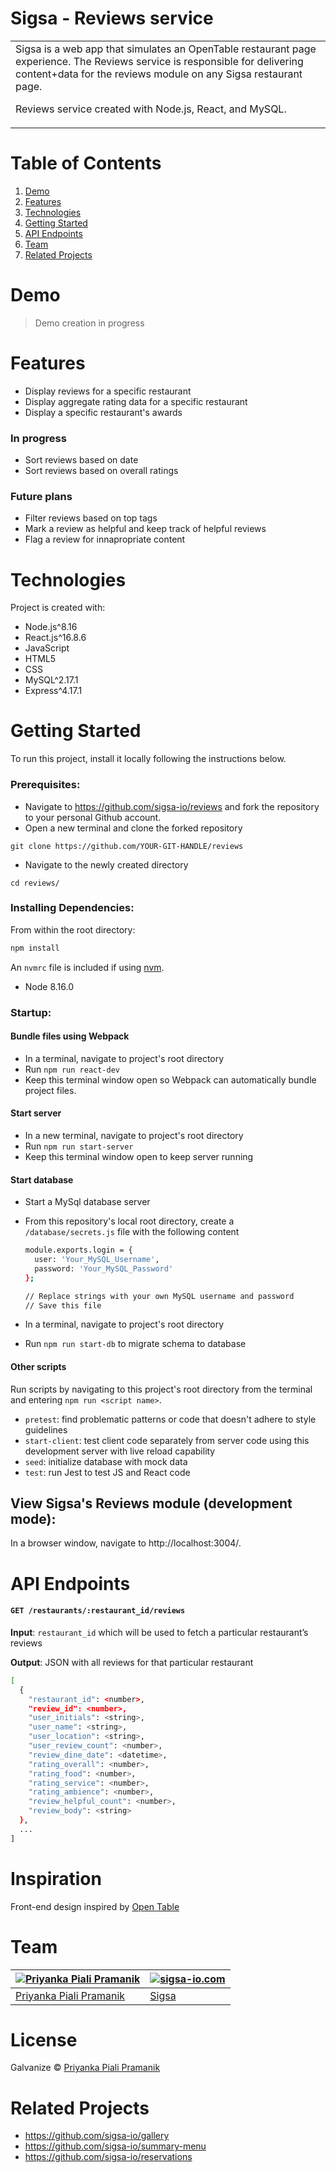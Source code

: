 # Sigsa - Reviews service

<table>
<tr>
<td>
Sigsa is a web app that simulates an OpenTable restaurant page experience. The Reviews service is responsible for delivering content+data for the reviews module on any Sigsa restaurant page.

Reviews service created with Node.js, React, and MySQL.
</td>
</tr>
</table>

# Table of Contents
1. [Demo](#demo)
1. [Features](#features)
1. [Technologies](#technologies)
1. [Getting Started](#Getting-Started)
1. [API Endpoints](#API-Endpoints)
1. [Team](#team)
1. [Related Projects](#related-projects)

# Demo
> Demo creation in progress
<!-- Here is a working live demo: -->

# Features
- Display reviews for a specific restaurant
- Display aggregate rating data for a specific restaurant
- Display a specific restaurant's awards

### In progress
- Sort reviews based on date
- Sort reviews based on overall ratings

### Future plans
- Filter reviews based on top tags
- Mark a review as helpful and keep track of helpful reviews
- Flag a review for innapropriate content

# Technologies
Project is created with:
- Node.js^8.16
- React.js^16.8.6
- JavaScript
- HTML5
- CSS
- MySQL^2.17.1
- Express^4.17.1

# Getting Started

To run this project, install it locally following the instructions below.

### Prerequisites:

- Navigate to https://github.com/sigsa-io/reviews and fork the repository to your personal Github account.
- Open a new terminal and clone the forked repository

```
git clone https://github.com/YOUR-GIT-HANDLE/reviews
```
- Navigate to the newly created directory
```
cd reviews/
```

### Installing Dependencies:

From within the root directory:

```sh
npm install
```
An `nvmrc` file is included if using [nvm](https://github.com/creationix/nvm).

- Node 8.16.0

### Startup:

#### Bundle files using Webpack
- In a terminal, navigate to project's root directory
- Run `npm run react-dev`
- Keep this terminal window open so Webpack can automatically bundle project files.

#### Start server
- In a new terminal, navigate to project's root directory
- Run `npm run start-server`
- Keep this terminal window open to keep server running

#### Start database
- Start a MySql database server
- From this repository's local root directory, create a `/database/secrets.js` file with the following content
  ```sh
  module.exports.login = {
    user: 'Your_MySQL_Username',
    password: 'Your_MySQL_Password'
  };

  // Replace strings with your own MySQL username and password
  // Save this file
  ```

- In a terminal, navigate to project's root directory
- Run `npm run start-db` to migrate schema to database

#### Other scripts
Run scripts by navigating to this project's root directory from the terminal and entering `npm run <script name>`.

- `pretest`: find problematic patterns or code that doesn't adhere to style guidelines
- `start-client`: test client code separately from server code using this development server with live reload capability
- `seed`: initialize database with mock data
- `test`: run Jest to test JS and React code

## View Sigsa's Reviews module (development mode):
In a browser window, navigate to http://localhost:3004/.

# API Endpoints

#### `GET /restaurants/:restaurant_id/reviews`

**Input**: `restaurant_id` which will be used to fetch a particular restaurant’s reviews

**Output**: JSON with all reviews for that particular restaurant

```sh
[
  {
    "restaurant_id": <number>,
    "review_id": <number>,
    "user_initials": <string>,
    "user_name": <string>,
    "user_location": <string>,
    "user_review_count": <number>,
    "review_dine_date": <datetime>,
    "rating_overall": <number>,
    "rating_food": <number>,
    "rating_service": <number>,
    "rating_ambience": <number>,
    "review_helpful_count": <number>,
    "review_body": <string>
  },
  ...
]
```

<!-- #### `PATCH /restaurants/:restaurant_id/reviews/:review_id/helpful`

**Input**: `restaurant_id` and `review_id` which will be used to update a particular restaurant’s reviews
 -->

# Inspiration
Front-end design inspired by [Open Table](https://www.opentable.com/)

# Team
[![Priyanka Piali Pramanik](https://avatars1.githubusercontent.com/u/50081087?s=400&v=4)](https://github.com/primanbo)  | [![sigsa-io.com](../img/orange/favicon-196x196.png)](https://github.com/sigsa-io)
---|---
[Priyanka Piali Pramanik ](https://github.com/primanbo) |[Sigsa](https://github.com/sigsa-io)
# License
Galvanize © [Priyanka Piali Pramanik](https://github.com/primanbo)

# Related Projects

  - https://github.com/sigsa-io/gallery
  - https://github.com/sigsa-io/summary-menu
  - https://github.com/sigsa-io/reservations
